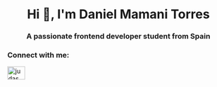 <h1 align="center">Hi 👋, I'm Daniel Mamani Torres</h1>
<h3 align="center">A passionate frontend developer student from Spain</h3>

<h3 align="left">Connect with me:</h3>
<p align="left">
<a href="https://instagram.com/judas_mclovin" target="blank"><img align="center" src="https://raw.githubusercontent.com/rahuldkjain/github-profile-readme-generator/master/src/images/icons/Social/instagram.svg" alt="judas_mclovin" height="30" width="40" /></a>
</p>
